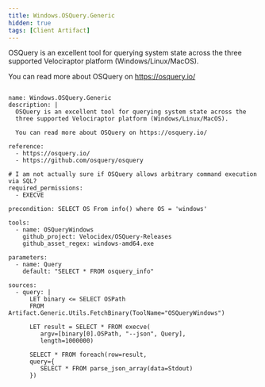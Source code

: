 ```yaml
---
title: Windows.OSQuery.Generic
hidden: true
tags: [Client Artifact]
---
```


OSQuery is an excellent tool for querying system state across the
three supported Velociraptor platform (Windows/Linux/MacOS).

You can read more about OSQuery on https://osquery.io/


<pre><code class="language-yaml">
name: Windows.OSQuery.Generic
description: |
  OSQuery is an excellent tool for querying system state across the
  three supported Velociraptor platform (Windows/Linux/MacOS).

  You can read more about OSQuery on https://osquery.io/

reference:
  - https://osquery.io/
  - https://github.com/osquery/osquery

# I am not actually sure if OSQuery allows arbitrary command execution via SQL?
required_permissions:
  - EXECVE

precondition: SELECT OS From info() where OS = 'windows'

tools:
  - name: OSQueryWindows
    github_project: Velocidex/OSQuery-Releases
    github_asset_regex: windows-amd64.exe

parameters:
  - name: Query
    default: "SELECT * FROM osquery_info"

sources:
  - query: |
      LET binary <= SELECT OSPath
      FROM Artifact.Generic.Utils.FetchBinary(ToolName="OSQueryWindows")

      LET result = SELECT * FROM execve(
         argv=[binary[0].OSPath, "--json", Query],
         length=1000000)

      SELECT * FROM foreach(row=result,
      query={
         SELECT * FROM parse_json_array(data=Stdout)
      })

</code></pre>

